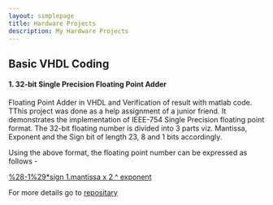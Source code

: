 ```yaml
---
layout: simplepage
title: Hardware Projects
description: My Hardware Projects
---
```


## Basic VHDL Coding

#### 1. 32-bit Single Precision Floating Point Adder

Floating Point Adder in VHDL and Verification of result with matlab code. TThis project was done as a help assignment of a junior friend. It demonstrates the implementation of IEEE-754 Single Precision floating point format. The 32-bit floating number is divided into 3 parts viz. Mantissa, Exponent and the Sign bit of length 23, 8 and 1 bits accordingly.

Using the above format, the floating point number can be expressed as follows -

[%28-1%29*sign 1.mantissa x 2 ^ exponent](http://www.sciweavers.org/tex2img.php?eq=%28-1%29^s^i^g^n*%28+1.mantissa%29*2^e^x^p^o^n^e^n^t&bc=White&fc=Black&im=jpg&fs=12&ff=arev&edit=)

For more details go to [repositary](https://github.com/prashal/fp_adder) 

